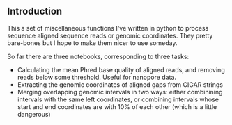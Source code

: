 ## Introduction

This a set of miscellaneous functions I've written in python to process sequence aligned sequence reads or genomic coordinates. They pretty bare-bones but I hope to make them nicer to use someday.

So far there are three notebooks, corresponding to three tasks:

* Calculating the mean Phred base quality of aligned reads, and removing reads below some threshold. Useful for nanopore data.
* Extracting the genomic coordinates of aligned gaps from CIGAR strings
* Merging overlapping genomic intervals in two ways: either combinining intervals with the same left coordinates, or combining intervals whose start and end coordinates are with 10% of each other (which is a little dangerous)

